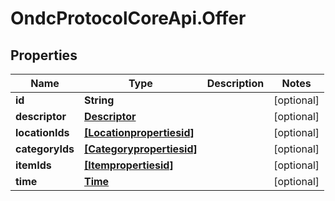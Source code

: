 # OndcProtocolCoreApi.Offer

## Properties
Name | Type | Description | Notes
------------ | ------------- | ------------- | -------------
**id** | **String** |  | [optional] 
**descriptor** | [**Descriptor**](Descriptor.md) |  | [optional] 
**locationIds** | [**[Locationpropertiesid]**](Locationpropertiesid.md) |  | [optional] 
**categoryIds** | [**[Categorypropertiesid]**](Categorypropertiesid.md) |  | [optional] 
**itemIds** | [**[Itempropertiesid]**](Itempropertiesid.md) |  | [optional] 
**time** | [**Time**](Time.md) |  | [optional] 

